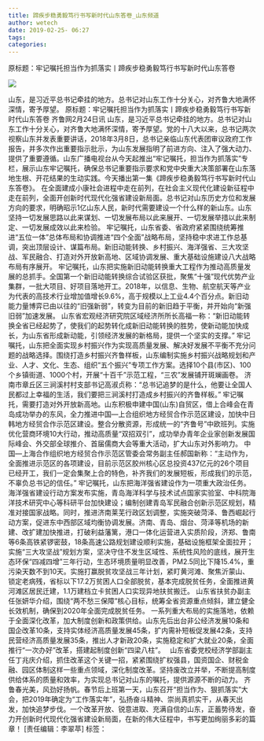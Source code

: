 ```yaml
---
title: 蹄疾步稳勇毅笃行书写新时代山东答卷_山东频道
author: wetech
date: 2019-02-25- 06:27
tags: 
categories: 
---
```

原标题：牢记嘱托担当作为抓落实丨蹄疾步稳勇毅笃行书写新时代山东答卷
<!-- more -->
                
<img align="center" border="0" src="http://p2.ifengimg.com/a/2016/0810/204c433878d5cf9size1_w16_h16.png" />
                
            
山东，是习近平总书记牵挂的地方。总书记对山东工作十分关心，对齐鲁大地满怀深情，寄予厚望。
原标题：牢记嘱托担当作为抓落实丨蹄疾步稳勇毅笃行书写新时代山东答卷
齐鲁网2月24日讯 山东，是习近平总书记牵挂的地方。总书记对山东工作十分关心，对齐鲁大地满怀深情，寄予厚望。党的十八大以来，总书记两次视察山东并发表重要讲话，2018年3月8日，总书记亲临山东代表团审议政府工作报告，并多次作出重要指示批示，为山东发展指明了前进方向、注入了强大动力、提供了重要遵循。山东广播电视台从今天起推出“牢记嘱托，担当作为抓落实”专栏，展示山东牢记嘱托，确保总书记重要指示要求和党中央重大决策部署在山东落地生根、开花结果的生动实践。今天播出第一集《蹄疾步稳勇毅笃行书写新时代山东答卷》。
在全面建成小康社会进程中走在前列，在社会主义现代化建设新征程中走在前列，全面开创新时代现代化强省建设新局面。总书记对山东历史方位和发展方向的要求，明确昭示1亿山东人民，新时代需要建设一个什么样的新山东。山东坚持一切发展思路以此来谋划、一切发展布局以此来展开、一切发展举措以此来制定、一切发展成效以此来检验。
牢记嘱托，山东省委、省政府紧紧围绕统筹推进“五位一体”总体布局和协调推进“四个全面”战略布局，坚持稳中求进工作总基调，突出顶层设计、谋篇布局。新旧动能转换、乡村振兴、海洋强省、三大攻坚战、军民融合、打造对外开放新高地、区域协调发展、重大基础设施建设八大战略布局有序展开。
牢记嘱托，山东把实施新旧动能转换重大工程作为推动高质量发展的总抓手。全国第一个新旧动能转换综合试验区获批，聚焦“十强”现代优势产业集群，一批大项目、好项目落地开工。2018年，以信息、生物、航空航天等产业为代表的高技术行业增加值增长9.6%，高于规模以上工业4.4个百分点。新旧动能力量博弈已由以往的“旧强新弱”，转变为目前的新旧趋于平衡，并开始向“新强旧弱”加速发展。
山东省宏观经济研究院区域经济所所长高福一称：“新旧动能转换全省已经起势了，使我们的起势转化成新旧动能转换的胜势，使新动能加快成长，为山东省形成新动能，引领经济发展的新格局，提供一个坚实的支撑。”
牢记嘱托，山东把全面实现乡村振兴作为实现高质量发展、解决好发展不平衡不充分问题的战略选择。围绕打造乡村振兴齐鲁样板，山东编制实施乡村振兴战略规划和产业、人才、文化、生态、组织“五个振兴”专项工作方案。选择10个县(市区)、100个乡镇街道、1000个村，开展“十百千”示范工程，“三农”发展铺开斑斓画卷。
济南市章丘区三涧溪村村支部书记高淑贞称：“总书记追梦的是什么，他要让全国人民都过上幸福的生活，我们要把三涧溪村打造成乡村振兴的齐鲁样板。”
牢记嘱托，需要打造对外开放新高地。山东积极申建中国(山东)自贸区，借上合峰会在青岛成功举办的东风，全力推进中国—上合组织地方经贸合作示范区建设，加快中日韩地方经贸合作示范区建设。整合分散资源，形成统一的“齐鲁号”中欧班列。实施优化营商环境10大行动，推动高质量“双招双引”，成功举办青年企业家创新发展国际峰会、外交部全球推介、首届儒商大会等重大活动，扩大山东对外影响力。
中国—上海合作组织地方经贸合作示范区管委会常务副主任郝国新称：“主动作为，全面推进示范区的各项建设，目前示范区胶州核心区总投资437亿元的26个项目已经开工，我们一定会集聚上合的特色，补齐我们的发展短板，形成我们的示范，不辜负总书记的信任。”
牢记嘱托，山东把海洋强省建设作为一项重大政治任务。海洋强省建设行动方案发布实施，青岛海洋科学与技术试点国家实验室、中科院海洋技术研究中心等科研平台加快建设；编制创建青岛军民融合创新示范区规划，精准对接国家战略。同时，推进济南莱芜行政区划调整，实施突破菏泽、鲁西崛起行动方案，促进东中西部区域均衡协调发展。济南、青岛、烟台、菏泽等机场的新建、改扩建加快推进，打破利益藩篱，港口一体化运营进入实质阶段，济郑、鲁南等6条高铁紧锣密鼓，18条高速公路规划建设顺利实施，基础设施框架全面拉开；实施“三大攻坚战”规划方案，坚决守住不发生区域性、系统性风险的底线，展开生态环保“四减四增”三年行动，生态环境质量明显改善，PM2.5同比下降15.4%，重污染天数不到10天。实施打赢脱贫攻坚战三年计划，紧盯黄河滩、聚焦沂蒙山、锁定老病残，省标以下17.2万贫困人口全部脱贫，基本完成脱贫任务，全面推进黄河滩区居民迁建，1.1万建档立卡贫困人口实现异地扶贫搬迁。
山东省扶贫办副主任张妍华介绍，围绕“两不愁三保障”核心目标，统筹全省资源重点倾斜，建立健全长效机制，确保到2020年全面完成脱贫任务。
一系列重大布局的实施落地，依赖于全面深化改革，加大制度创新和政策供给。山东先后出台非公经济发展10条和国企改革10条，支持实体经济高质量发展45条，扩内需补短板促发展42条，支持民营经济高质量发展35条，推出人才新政20条，实施稳定和扩大就业20条，全面推行“一次办好”改革，搭建起制度创新“四梁八柱”。　
山东省委党校经济学部副主任丁兆庆介绍，抓住改革这个关键一招，紧紧围绕扩权强县，国资国企、财税金融、园区体制这样一些重点领域，深化制度改革。坚持废改立并举，不断提高制度供给体系的质量和效率，为实现总书记对山东的嘱托，提供源源不断的动力。
齐鲁春光美，风劲好扬帆。春节后上班第一天，山东召开“担当作为、狠抓落实”大会，把2019年确定为“工作落实年”，弘扬奋斗精神、崇尚真抓实干，从春天出发，加快追梦步伐。一个改革开放、锐意进取、充满自信的山东，正蓄势待发，奋力开创新时代现代化强省建设新局面，在新的伟大征程中，书写更加绚丽多彩的篇章！
[责任编辑：李翠苹]
标签：
 
             
